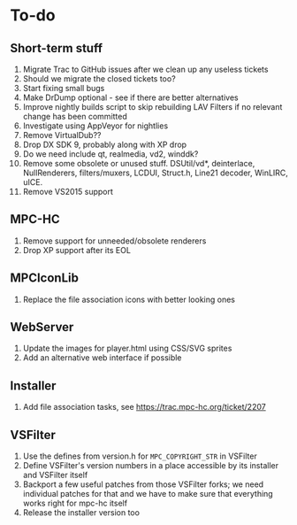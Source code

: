 # To-do

## Short-term stuff

1. Migrate Trac to GitHub issues after we clean up any useless tickets
2. Should we migrate the closed tickets too?
3. Start fixing small bugs
4. Make DrDump optional - see if there are better alternatives
5. Improve nightly builds script to skip rebuilding LAV Filters if no relevant change has been committed
6. Investigate using AppVeyor for nightlies
7. Remove VirtualDub??
8. Drop DX SDK 9, probably along with XP drop
9. Do we need include qt, realmedia, vd2, winddk?
10. Remove some obsolete or unused stuff. DSUtil/vd\*, deinterlace, NullRenderers, filters/muxers, LCDUI, Struct.h, Line21 decoder, WinLIRC, uICE.
11. Remove VS2015 support

## MPC-HC

1. Remove support for unneeded/obsolete renderers
2. Drop XP support after its EOL

## MPCIconLib

1. Replace the file association icons with better looking ones

## WebServer

1. Update the images for player.html using CSS/SVG sprites
2. Add an alternative web interface if possible

## Installer

1. Add file association tasks, see <https://trac.mpc-hc.org/ticket/2207>

## VSFilter

1. Use the defines from version.h for `MPC_COPYRIGHT_STR` in VSFilter
2. Define VSFilter's version numbers in a place accessible by its installer and VSFilter itself
3. Backport a few useful patches from those VSFilter forks; we need individual patches for that
   and we have to make sure that everything works right for mpc-hc itself
4. Release the installer version too
